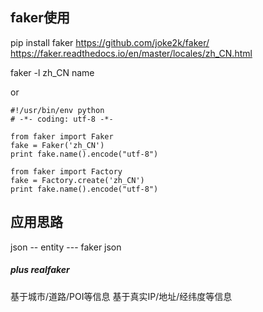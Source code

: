 ## faker使用
pip install faker
https://github.com/joke2k/faker/
https://faker.readthedocs.io/en/master/locales/zh_CN.html

faker -l zh_CN name

or

```
#!/usr/bin/env python
# -*- coding: utf-8 -*-

from faker import Faker
fake = Faker('zh_CN')
print fake.name().encode("utf-8")

from faker import Factory
fake = Factory.create('zh_CN')
print fake.name().encode("utf-8")
```

## 应用思路
json --  entity --- faker json

##### plus realfaker
基于城市/道路/POI等信息
基于真实IP/地址/经纬度等信息